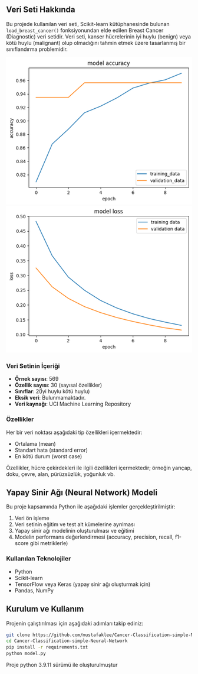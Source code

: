 ## Veri Seti Hakkında

Bu projede kullanılan veri seti, Scikit-learn kütüphanesinde bulunan `load_breast_cancer()` fonksiyonundan elde edilen Breast Cancer (Diagnostic) veri setidir. Veri seti, kanser hücrelerinin iyi huylu (benign) veya kötü huylu (malignant) olup olmadığını tahmin etmek üzere tasarlanmış bir sınıflandırma problemidir.

![Model Accuracy](images/model_accuracy.png)
![Model Loss](images/model_loss.png)


### Veri Setinin İçeriği

- **Örnek sayısı**: 569
- **Özellik sayısı**: 30 (sayısal özellikler)
- **Sınıflar**: 2(İyi huylu kötü huylu)
- **Eksik veri**: Bulunmamaktadır.
- **Veri kaynağı**: UCI Machine Learning Repository

### Özellikler

Her bir veri noktası aşağıdaki tip özellikleri içermektedir:

- Ortalama (mean)
- Standart hata (standard error)
- En kötü durum (worst case)

Özellikler, hücre çekirdekleri ile ilgili özellikleri içermektedir; örneğin yarıçap, doku, çevre, alan, pürüzsüzlük, yoğunluk vb.

## Yapay Sinir Ağı (Neural Network) Modeli

Bu proje kapsamında Python ile aşağıdaki işlemler gerçekleştirilmiştir:

1. Veri ön işleme
2. Veri setinin eğitim ve test alt kümelerine ayrılması
3. Yapay sinir ağı modelinin oluşturulması ve eğitimi
4. Modelin performans değerlendirmesi (accuracy, precision, recall, f1-score gibi metriklerle)

### Kullanılan Teknolojiler

- Python
- Scikit-learn
- TensorFlow veya Keras (yapay sinir ağı oluşturmak için)
- Pandas, NumPy

## Kurulum ve Kullanım

Projenin çalıştırılması için aşağıdaki adımları takip ediniz:

```bash
git clone https://github.com/mustafaklee/Cancer-Classification-simple-Neural-Network.git
cd Cancer-Classification-simple-Neural-Network
pip install -r requirements.txt
python model.py
```
Proje python 3.9.11 sürümü ile oluşturulmuştur
